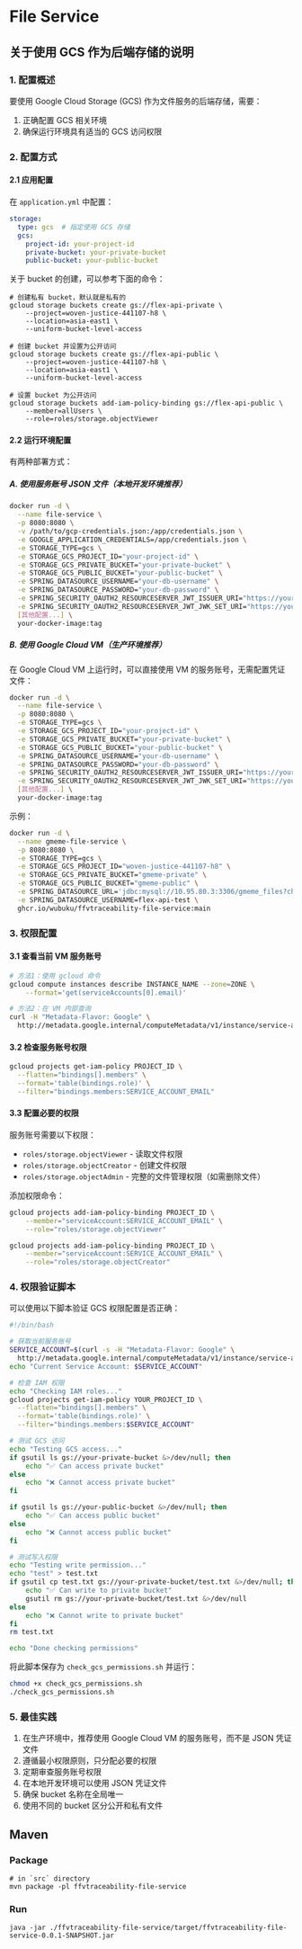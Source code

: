 # File Service

## 关于使用 GCS 作为后端存储的说明

### 1. 配置概述

要使用 Google Cloud Storage (GCS) 作为文件服务的后端存储，需要：
1. 正确配置 GCS 相关环境
2. 确保运行环境具有适当的 GCS 访问权限

### 2. 配置方式

#### 2.1 应用配置

在 `application.yml` 中配置：

```yaml
storage:
  type: gcs  # 指定使用 GCS 存储
  gcs:
    project-id: your-project-id
    private-bucket: your-private-bucket
    public-bucket: your-public-bucket
```

关于 bucket 的创建，可以参考下面的命令：

```shell
# 创建私有 bucket，默认就是私有的
gcloud storage buckets create gs://flex-api-private \
    --project=woven-justice-441107-h8 \
    --location=asia-east1 \
    --uniform-bucket-level-access
```

```shell
# 创建 bucket 并设置为公开访问
gcloud storage buckets create gs://flex-api-public \
    --project=woven-justice-441107-h8 \
    --location=asia-east1 \
    --uniform-bucket-level-access

# 设置 bucket 为公开访问
gcloud storage buckets add-iam-policy-binding gs://flex-api-public \
    --member=allUsers \
    --role=roles/storage.objectViewer
```


#### 2.2 运行环境配置

有两种部署方式：

##### A. 使用服务账号 JSON 文件（本地开发环境推荐）

```bash
docker run -d \
  --name file-service \
  -p 8080:8080 \
  -v /path/to/gcp-credentials.json:/app/credentials.json \
  -e GOOGLE_APPLICATION_CREDENTIALS=/app/credentials.json \
  -e STORAGE_TYPE=gcs \
  -e STORAGE_GCS_PROJECT_ID="your-project-id" \
  -e STORAGE_GCS_PRIVATE_BUCKET="your-private-bucket" \
  -e STORAGE_GCS_PUBLIC_BUCKET="your-public-bucket" \
  -e SPRING_DATASOURCE_USERNAME="your-db-username" \
  -e SPRING_DATASOURCE_PASSWORD="your-db-password" \
  -e SPRING_SECURITY_OAUTH2_RESOURCESERVER_JWT_ISSUER_URI="https://your-auth-server/realms/your-realm" \
  -e SPRING_SECURITY_OAUTH2_RESOURCESERVER_JWT_JWK_SET_URI="https://your-auth-server/realms/your-realm/.well-known/jwks.json" \
  [其他配置...] \
  your-docker-image:tag
```

##### B. 使用 Google Cloud VM（生产环境推荐）

在 Google Cloud VM 上运行时，可以直接使用 VM 的服务账号，无需配置凭证文件：

```bash
docker run -d \
  --name file-service \
  -p 8080:8080 \
  -e STORAGE_TYPE=gcs \
  -e STORAGE_GCS_PROJECT_ID="your-project-id" \
  -e STORAGE_GCS_PRIVATE_BUCKET="your-private-bucket" \
  -e STORAGE_GCS_PUBLIC_BUCKET="your-public-bucket" \
  -e SPRING_DATASOURCE_USERNAME="your-db-username" \
  -e SPRING_DATASOURCE_PASSWORD="your-db-password" \
  -e SPRING_SECURITY_OAUTH2_RESOURCESERVER_JWT_ISSUER_URI="https://your-auth-server/realms/your-realm" \
  -e SPRING_SECURITY_OAUTH2_RESOURCESERVER_JWT_JWK_SET_URI="https://your-auth-server/realms/your-realm/.well-known/jwks.json" \
  [其他配置...] \
  your-docker-image:tag
```

示例：

```bash
docker run -d \
  --name gmeme-file-service \
  -p 8080:8080 \
  -e STORAGE_TYPE=gcs \
  -e STORAGE_GCS_PROJECT_ID="woven-justice-441107-h8" \
  -e STORAGE_GCS_PRIVATE_BUCKET="gmeme-private" \
  -e STORAGE_GCS_PUBLIC_BUCKET="gmeme-public" \
  -e SPRING_DATASOURCE_URL='jdbc:mysql://10.95.80.3:3306/gmeme_files?characterEncoding=utf8&serverTimezone=GMT%2b0&useLegacyDatetimeCode=false' \
  -e SPRING_DATASOURCE_USERNAME=flex-api-test \
  ghcr.io/wubuku/ffvtraceability-file-service:main
```

### 3. 权限配置

#### 3.1 查看当前 VM 服务账号

```bash
# 方法1：使用 gcloud 命令
gcloud compute instances describe INSTANCE_NAME --zone=ZONE \
    --format='get(serviceAccounts[0].email)'

# 方法2：在 VM 内部查询
curl -H "Metadata-Flavor: Google" \
  http://metadata.google.internal/computeMetadata/v1/instance/service-accounts/default/email
```

#### 3.2 检查服务账号权限

```bash
gcloud projects get-iam-policy PROJECT_ID \
  --flatten="bindings[].members" \
  --format='table(bindings.role)' \
  --filter="bindings.members:SERVICE_ACCOUNT_EMAIL"
```

#### 3.3 配置必要的权限

服务账号需要以下权限：
- `roles/storage.objectViewer` - 读取文件权限
- `roles/storage.objectCreator` - 创建文件权限
- `roles/storage.objectAdmin` - 完整的文件管理权限（如需删除文件）

添加权限命令：
```bash
gcloud projects add-iam-policy-binding PROJECT_ID \
    --member="serviceAccount:SERVICE_ACCOUNT_EMAIL" \
    --role="roles/storage.objectViewer"

gcloud projects add-iam-policy-binding PROJECT_ID \
    --member="serviceAccount:SERVICE_ACCOUNT_EMAIL" \
    --role="roles/storage.objectCreator"
```

### 4. 权限验证脚本

可以使用以下脚本验证 GCS 权限配置是否正确：

```bash
#!/bin/bash

# 获取当前服务账号
SERVICE_ACCOUNT=$(curl -s -H "Metadata-Flavor: Google" \
  http://metadata.google.internal/computeMetadata/v1/instance/service-accounts/default/email)
echo "Current Service Account: $SERVICE_ACCOUNT"

# 检查 IAM 权限
echo "Checking IAM roles..."
gcloud projects get-iam-policy YOUR_PROJECT_ID \
  --flatten="bindings[].members" \
  --format='table(bindings.role)' \
  --filter="bindings.members:$SERVICE_ACCOUNT"

# 测试 GCS 访问
echo "Testing GCS access..."
if gsutil ls gs://your-private-bucket &>/dev/null; then
    echo "✅ Can access private bucket"
else
    echo "❌ Cannot access private bucket"
fi

if gsutil ls gs://your-public-bucket &>/dev/null; then
    echo "✅ Can access public bucket"
else
    echo "❌ Cannot access public bucket"
fi

# 测试写入权限
echo "Testing write permission..."
echo "test" > test.txt
if gsutil cp test.txt gs://your-private-bucket/test.txt &>/dev/null; then
    echo "✅ Can write to private bucket"
    gsutil rm gs://your-private-bucket/test.txt &>/dev/null
else
    echo "❌ Cannot write to private bucket"
fi
rm test.txt

echo "Done checking permissions"
```

将此脚本保存为 `check_gcs_permissions.sh` 并运行：
```bash
chmod +x check_gcs_permissions.sh
./check_gcs_permissions.sh
```

### 5. 最佳实践

1. 在生产环境中，推荐使用 Google Cloud VM 的服务账号，而不是 JSON 凭证文件
2. 遵循最小权限原则，只分配必要的权限
3. 定期审查服务账号权限
4. 在本地开发环境可以使用 JSON 凭证文件
5. 确保 bucket 名称在全局唯一
6. 使用不同的 bucket 区分公开和私有文件


## Maven 

### Package

```shell
# in `src` directory
mvn package -pl ffvtraceability-file-service
```

### Run

```shell
java -jar ./ffvtraceability-file-service/target/ffvtraceability-file-service-0.0.1-SNAPSHOT.jar
```



